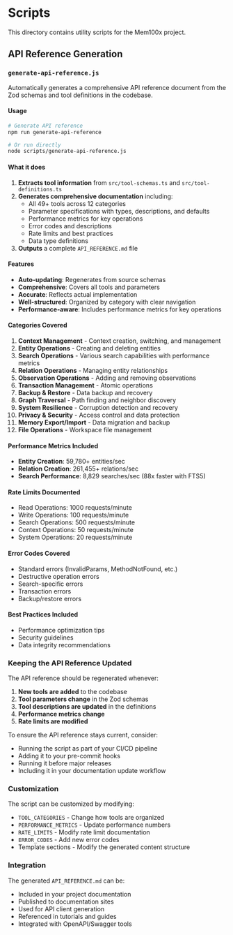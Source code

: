 # Scripts

This directory contains utility scripts for the Mem100x project.

## API Reference Generation

### `generate-api-reference.js`

Automatically generates a comprehensive API reference document from the Zod schemas and tool definitions in the codebase.

#### Usage

```bash
# Generate API reference
npm run generate-api-reference

# Or run directly
node scripts/generate-api-reference.js
```

#### What it does

1. **Extracts tool information** from `src/tool-schemas.ts` and `src/tool-definitions.ts`
2. **Generates comprehensive documentation** including:
   - All 49+ tools across 12 categories
   - Parameter specifications with types, descriptions, and defaults
   - Performance metrics for key operations
   - Error codes and descriptions
   - Rate limits and best practices
   - Data type definitions
3. **Outputs** a complete `API_REFERENCE.md` file

#### Features

- **Auto-updating**: Regenerates from source schemas
- **Comprehensive**: Covers all tools and parameters
- **Accurate**: Reflects actual implementation
- **Well-structured**: Organized by category with clear navigation
- **Performance-aware**: Includes performance metrics for key operations

#### Categories Covered

1. **Context Management** - Context creation, switching, and management
2. **Entity Operations** - Creating and deleting entities
3. **Search Operations** - Various search capabilities with performance metrics
4. **Relation Operations** - Managing entity relationships
5. **Observation Operations** - Adding and removing observations
6. **Transaction Management** - Atomic operations
7. **Backup & Restore** - Data backup and recovery
8. **Graph Traversal** - Path finding and neighbor discovery
9. **System Resilience** - Corruption detection and recovery
10. **Privacy & Security** - Access control and data protection
11. **Memory Export/Import** - Data migration and backup
12. **File Operations** - Workspace file management

#### Performance Metrics Included

- **Entity Creation**: 59,780+ entities/sec
- **Relation Creation**: 261,455+ relations/sec
- **Search Performance**: 8,829 searches/sec (88x faster with FTS5)

#### Rate Limits Documented

- Read Operations: 1000 requests/minute
- Write Operations: 100 requests/minute
- Search Operations: 500 requests/minute
- Context Operations: 50 requests/minute
- System Operations: 20 requests/minute

#### Error Codes Covered

- Standard errors (InvalidParams, MethodNotFound, etc.)
- Destructive operation errors
- Search-specific errors
- Transaction errors
- Backup/restore errors

#### Best Practices Included

- Performance optimization tips
- Security guidelines
- Data integrity recommendations

### Keeping the API Reference Updated

The API reference should be regenerated whenever:

1. **New tools are added** to the codebase
2. **Tool parameters change** in the Zod schemas
3. **Tool descriptions are updated** in the definitions
4. **Performance metrics change**
5. **Rate limits are modified**

To ensure the API reference stays current, consider:

- Running the script as part of your CI/CD pipeline
- Adding it to your pre-commit hooks
- Running it before major releases
- Including it in your documentation update workflow

### Customization

The script can be customized by modifying:

- `TOOL_CATEGORIES` - Change how tools are organized
- `PERFORMANCE_METRICS` - Update performance numbers
- `RATE_LIMITS` - Modify rate limit documentation
- `ERROR_CODES` - Add new error codes
- Template sections - Modify the generated content structure

### Integration

The generated `API_REFERENCE.md` can be:

- Included in your project documentation
- Published to documentation sites
- Used for API client generation
- Referenced in tutorials and guides
- Integrated with OpenAPI/Swagger tools 
